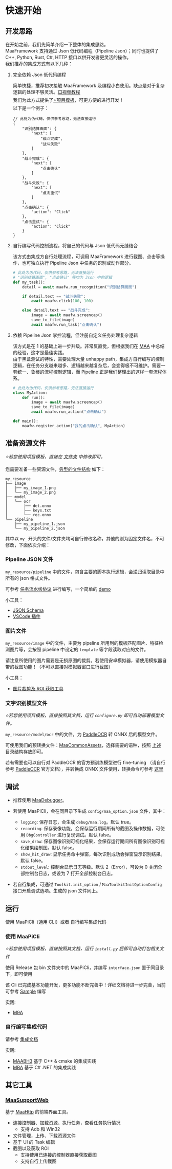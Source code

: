 # 快速开始

## 开发思路

在开始之前，我们先简单介绍一下整体的集成思路。  
MaaFramework 支持通过 Json 低代码编程（Pipeline Json）；同时也提供了 C++, Python, Rust, C#, HTTP 接口以供开发者更灵活的操作。  
我们推荐的集成方式有以下几种：

1. 完全依赖 Json 低代码编程

    简单快捷，推荐初次接触 MaaFramework 及编程小白使用。缺点是对于复杂逻辑的处理不够灵活。[🎞️视频教程](https://www.bilibili.com/video/BV1yr421E7MW)  
    我们为此方式提供了[⭐项目模板](https://github.com/MaaXYZ/MaaPracticeBoilerplate)，可更方便的进行开发！  
    以下是一个例子：

    ```jsonc
    // 此处为伪代码，仅供参考思路，无法直接运行
    {
        "识别结算画面": {
            "next": [
                "战斗完成",
                "战斗失败"
            ]
        },
        "战斗完成": {
            "next": [
                "点击确认"
            ]
        },
        "战斗失败": {
            "next": [
                "点击重试"
            ]
        },
        "点击确认": {
            "action": "Click"
        },
        "点击重试": {
            "action": "Click"
        }
    }
    ```

2. 自行编写代码控制流程，将自己的代码与 Json 低代码无缝结合

    该方式由集成方自行处理流程，可调用 MaaFramework 进行截图、点击等操作，也可独立执行 Pipeline Json 中任务的识别或动作部分。

    ```python
    # 此处为伪代码，仅供参考思路，无法直接运行
    # "识别结算画面", "点击确认" 等均为 Json 中的逻辑
    def my_task():
        detail = await maafw.run_recognition("识别结算画面")

        if detail.text == "战斗失败":
            await maafw.click(100, 100)

        else detail.text == "战斗完成":
            image = await maafw.screencap()
            save_to_file(image)
            await maafw.run_task("点击确认")
    ```

3. 依赖 Pipeline Json 掌控流程，但注册自定义任务处理复杂逻辑  

    该方式是在 1 的基础上进一步升级。非常反直觉，但根据我们在 [MAA](https://github.com/MaaAssistantArknights/MaaAssistantArknights) 中总结的经验，这才是最佳实践。  
    由于黑盒测试的特性，需要处理大量 unhappy path，集成方自行编写的控制逻辑，在任务分支越来越多、逻辑越来越复杂后，会变得极不可维护。需要一套统一、鲁棒的流程控制逻辑，而 Pipeline 正是我们整理出的这样一套流程体系。

    ```python
    # 此处为伪代码，仅供参考思路，无法直接运行
    class MyAction:
        def run():
            image = await maafw.screencap()
            save_to_file(image)
            await maafw.run_action("点击确认")

    def main():
        maafw.register_action("我的点击确认", MyAction)
    ```

## 准备资源文件

*⭐若您使用项目模板，直接在 [文件夹](https://github.com/MaaXYZ/MaaPracticeBoilerplate/tree/main/assets/resource/base) 中修改即可。*

您需要准备一些资源文件，[典型的文件结构](https://github.com/MaaXYZ/MaaFramework/blob/main/sample/resource) 如下：

```tree
my_resource
├── image
│   ├── my_image_1.png
│   └── my_image_2.png
├── model
│   └── ocr
│       ├── det.onnx
│       ├── keys.txt
│       └── rec.onnx
└── pipeline
    ├── my_pipeline_1.json
    └── my_pipeline_2.json
```

其中以 `my_` 开头的文件/文件夹均可自行修改名称，其他的则为固定文件名，不可修改，下面依次介绍：

### Pipeline JSON 文件

`my_resource/pipeline` 中的文件，包含主要的脚本执行逻辑，会递归读取目录中所有的 json 格式文件。

可参考 [任务流水线协议](3.1-任务流水线协议.md) 进行编写，一个简单的 [demo](https://github.com/MaaXYZ/MaaFramework/blob/main/sample/resource/pipeline/sample.json)

小工具：

- [JSON Schema](https://github.com/MaaXYZ/MaaFramework/blob/main/tools/pipeline.schema.json)
- [VSCode 插件](https://marketplace.visualstudio.com/items?itemName=nekosu.maa-support)

### 图片文件

`my_resource/image` 中的文件，主要为 pipeline 所用到的模板匹配图片、特征检测图片等，会按照 pipeline 中设定的 `template` 等字段读取对应的文件。

请注意所使用的图片需要是无损原图的裁剪。若使用安卓模拟器，请使用模拟器自带的截图功能！（不可以直接对模拟器窗口进行截图）

小工具：

- [图片裁剪及 ROI 获取工具](https://github.com/MaaXYZ/MaaFramework/tree/main/tools/ImageCropper)

### 文字识别模型文件

*⭐若您使用项目模板，直接按照其文档，运行 `configure.py` 即可自动部署模型文件。*

`my_resource/model/ocr` 中的文件，为 [PaddleOCR](https://github.com/PaddlePaddle/PaddleOCR) 转 ONNX 后的模型文件。

可使用我们的预转换文件：[MaaCommonAssets](https://github.com/MaaXYZ/MaaCommonAssets/tree/main/OCR)，选择需要的语种，按照 [上述](#准备资源文件) 目录结构存放即可。

若有需要也可以自行对 PaddleOCR 的官方预训练模型进行 fine-tuning （请自行参考 [PaddleOCR](https://github.com/PaddlePaddle/PaddleOCR) 官方文档），并转换成 ONNX 文件使用，转换命令可参考 [这里](https://github.com/MaaXYZ/MaaCommonAssets/tree/main/OCR#command)

## 调试

- 推荐使用 [MaaDebugger](https://github.com/MaaXYZ/MaaDebugger)。
- 若使用 MaaPiCli，会在同目录下生成 `config/maa_option.json` 文件，其中：

  - `logging`: 保存日志，会生成 `debug/maa.log`。默认 true。
  - `recording`: 保存录像功能，会保存运行期间所有的截图及操作数据，可使用 `DbgController` 进行复现调试。默认 false。
  - `save_draw`: 保存图像识别可视化结果，会保存运行期间所有图像识别可视化结果绘制图。默认 false。
  - `show_hit_draw`: 显示任务命中弹窗，每次识别成功会弹窗显示识别结果。默认 false。
  - `stdout_level`: 控制台显示日志等级。默认 2（Error），可设为 0 关闭全部控制台日志，或设为 7 打开全部控制台日志。

- 若自行集成，可通过 `Toolkit.init_option` / `MaaToolkitInitOptionConfig` 接口开启调试选项。生成的 json 文件同上。

## 运行

使用 MaaPiCli（通用 CLI）或者 自行编写集成代码

### 使用 MaaPiCli

*⭐若您使用项目模板，直接按照其文档，运行 `install.py` 后即可自动打包相关文件*

使用 Release 包 bin 文件夹中的 MaaPiCli，并编写 `interface.json` 置于同目录下，即可使用

该 Cli 已完成基本功能开发，更多功能不断完善中！详细文档待进一步完善，当前可参考 [Sample](https://github.com/MaaXYZ/MaaFramework/blob/main/sample/interface.json) 编写

实践:

- [M9A](https://github.com/MaaXYZ/M9A/tree/main/assets/interface.json)

### 自行编写集成代码

请参考 [集成文档](2.1-集成文档.md)

实践:

- [MAABH3](https://github.com/MaaXYZ/MAABH3) 基于 C++ & cmake 的集成实践
- [MBA](https://github.com/MaaXYZ/MBA) 基于 C# .NET 的集成实践

## 其它工具

### [MaaSupportWeb](https://github.com/neko-para/maa-support/blob/main/doc/zh_CN/MaaSupportWeb.md)

基于 [MaaHttp](./9.1-MaaHttp.md) 的前端界面工具。

* 连接控制器、加载资源、执行任务，查看任务执行情况
  * 支持 Adb 和 Win32
* 文件管理，上传、下载资源文件
* 基于 UI 的 Task 编辑
* 截图以及获取 ROI
  * 支持使用已连接的控制器直接获取截图
  * 支持自行上传截图
